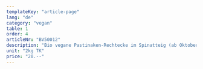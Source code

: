 ```yaml
---
templateKey: "article-page"
lang: "de"
category: "vegan"
table: 1
order: 4
articleNr: "BV50012"
description: "Bio vegane Pastinaken-Rechtecke im Spinatteig (ab Oktober)"
unit: "2kg TK"
price: "20.--"
---
```

